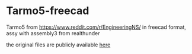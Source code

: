 # Tarmo5-freecad
Tarmo5 from https://www.reddit.com/r/EngineeringNS/ in freecad format, assy with assembly3 from realthunder

the original files are publicly available [here](https://cad.onshape.com/documents/866dfd956b60f623aa8e6234/w/2ed44a3da1c969b8110877f0/e/3e10e517f2654f1bfe05ac4d?renderMode=0&uiState=63a740a65ee1377b1c8eb949)

